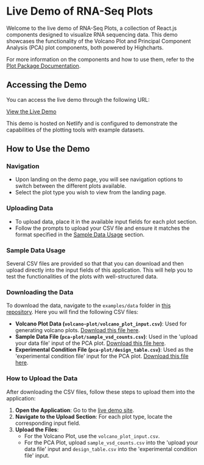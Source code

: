 # Live Demo of RNA-Seq Plots

Welcome to the live demo of RNA-Seq Plots, a collection of React.js components designed to visualize RNA sequencing data. This demo showcases the functionality of the Volcano Plot and Principal Component Analysis (PCA) plot components, both powered by Highcharts.

For more information on the components and how to use them, refer to the [Plot Package Documentation](https://github.com/cedekpoole/rna-seq-plots).

## Accessing the Demo

You can access the live demo through the following URL:

[View the Live Demo](https://plot-package-test.netlify.app/)

This demo is hosted on Netlify and is configured to demonstrate the capabilities of the plotting tools with example datasets.


## How to Use the Demo

### Navigation
- Upon landing on the demo page, you will see navigation options to switch between the different plots available.
- Select the plot type you wish to view from the landing page.

### Uploading Data
- To upload data, place it in the available input fields for each plot section.
- Follow the prompts to upload your CSV file and ensure it matches the format specified in the [Sample Data Usage](#sample-data-usage) section.

### Sample Data Usage

Several CSV files are provided so that that you can download and then upload directly into the input fields of this application. This will help you to test the functionalities of the plots with well-structured data.

### Downloading the Data

To download the data, navigate to the `examples/data` folder in [this repository](https://github.com/cedekpoole/rna-seq-plots). Here you will find the following CSV files:

- **Volcano Plot Data (`volcano-plot/volcano_plot_input.csv`)**: Used for generating volcano plots. [Download this file here](https://github.com/cedekpoole/rna-seq-plots/blob/main/examples/data/volcano-plot/volcano_plot_input.csv).
- **Sample Data File (`pca-plot/sample_vsd_counts.csv`)**: Used in the 'upload your data file' input of the PCA plot. [Download this file here](https://github.com/cedekpoole/rna-seq-plots/blob/main/examples/data/pca-plot/sample_vsd_counts.csv).
- **Experimental Condition File (`pca-plot/design_table.csv`)**: Used as the 'experimental condition file' input for the PCA plot. [Download this file here](https://github.com/cedekpoole/rna-seq-plots/blob/main/examples/data/pca-plot/design_table.csv).

### How to Upload the Data

After downloading the CSV files, follow these steps to upload them into the application:

1. **Open the Application**: Go to the [live demo site](https://plot-package-test.netlify.app/).
2. **Navigate to the Upload Section**: For each plot type, locate the corresponding input field.
3. **Upload the Files**:
   - For the Volcano Plot, use the `volcano_plot_input.csv`.
   - For the PCA Plot, upload `sample_vsd_counts.csv` into the 'upload your data file' input and `design_table.csv` into the 'experimental condition file' input. 